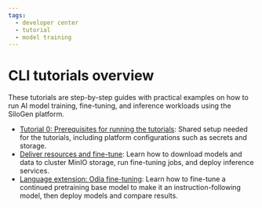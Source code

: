 ```yaml
---
tags:
  - developer center
  - tutorial
  - model training
---
```


# CLI tutorials overview

These tutorials are step-by-step guides with practical examples on how to run AI model training, fine-tuning, and inference workloads using the SiloGen platform.

- [Tutorial 0: Prerequisites for running the tutorials](./ai-workloads-docs/tutorials/tutorial-prereqs.md): Shared setup needed for the tutorials, including platform configurations such as secrets and storage.
- [Deliver resources and fine-tune](./ai-workloads-docs/tutorials/tutorial-01-deliver-resources-and-finetune.md): Learn how to download models and data to cluster MinIO storage, run fine-tuning jobs, and deploy inference services.
- [Language extension: Odia fine-tuning](./ai-workloads-docs/tutorials/tutorial-02-language-extension-finetune.md): Learn how to fine-tune a continued pretraining base model to make it an instruction-following model, then deploy models and compare results.